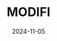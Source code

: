 ---  
layout: startup_page  
title: "MODIFI"  
id: "modifi.com"  
permalink: "/modifimodifi.com11052024/"  
website: "https://www.modifi.com/"  
funding_round: "Strategic Investment"  
funding_amount: "$15M"  
investors: "SMBC Asia Rising Fund, Maersk, IntesaSanPaolo, Heliad"  
about: "MODIFI is a global platform providing B2B Buy Now, Pay Later (BNPL) solutions, optimizing working capital and streamlining cross-border payments for SMEs. Its platform offers instant working capital approval and integrated risk management tools, helping businesses expand internationally."  
markets: "Fintech, B2B Payments, Trade Finance, Financial Services, Payments, Trading Platform"  
hq: "Amsterdam, Noord-Holland, The Netherlands"  
founded_year: "2018"  
linkedin: "https://www.linkedin.com/company/modifi-moderndigitalfinance"  
twitter: "https://twitter.com/modifi_tradefin"  
instagram: ""  
facebook: "https://www.facebook.com/ModifiTradeFin"  
crunchbase: "https://www.crunchbase.com/organization/modifi-eed5"  
pitchbook: "https://pitchbook.com/profiles/company/267963-31"  

date_display: "05-Nov-2024"  
date: "2024-11-05"

# SEO Optimization  
meta_title: "MODIFI - Strategic Investment Funding ($15M)"  
meta_description: "MODIFI, MODIFI is a global platform providing B2B Buy Now, Pay Later (BNPL) solutions, optimizing working capital and streamlining cross-border payments for S..."  
meta_keywords: "MODIFI, Fintech, B2B Payments, Trade Finance, Financial Services, Payments, Trading Platform, Strategic Investment funding"  
canonical_url: "https://startup.projectstartups.com/modifimodifi.com11052024/"  
---